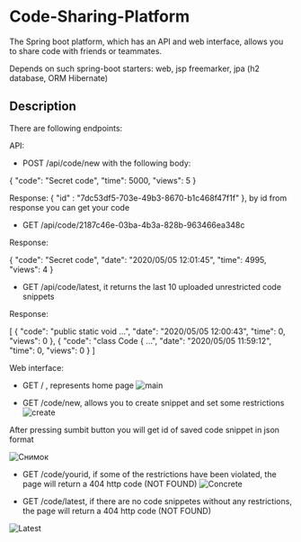 # Code-Sharing-Platform
The Spring boot platform, which has an API and web interface, allows you to share code with friends or teammates.

Depends on such spring-boot starters: web, jsp freemarker, jpa (h2 database, ORM Hibernate)

## Description

There are following endpoints:

API: 
- POST /api/code/new with the following body:

{
    "code": "Secret code",
    "time": 5000,
    "views": 5
}

Response: { "id" : "7dc53df5-703e-49b3-8670-b1c468f47f1f" }, by id from response you can get your code

- GET /api/code/2187c46e-03ba-4b3a-828b-963466ea348c 

Response:

{
    "code": "Secret code",
    "date": "2020/05/05 12:01:45",
    "time": 4995,
    "views": 4
}

- GET /api/code/latest, it returns the last 10 uploaded unrestricted code snippets

Response:

[
    {
        "code": "public static void ...",
        "date": "2020/05/05 12:00:43",
        "time": 0,
        "views": 0
    },
    {
        "code": "class Code { ...",
        "date": "2020/05/05 11:59:12",
        "time": 0,
        "views": 0
    }
]

Web interface: 

- GET / , represents home page
    ![main](https://user-images.githubusercontent.com/71446610/183884992-638ce9e7-d1af-4d6a-bb7f-131f18f128df.PNG)

- GET /code/new, allows you to create snippet and set some restrictions
![create](https://user-images.githubusercontent.com/71446610/183885211-327b2d1a-a080-4fee-b116-3777c1e522ba.PNG)

After pressing sumbit button you will get id of saved code snippet in json format

![Снимок](https://user-images.githubusercontent.com/71446610/183885434-d352d99b-9fe8-40ef-96c8-4eb6bc7a65c2.PNG)

- GET /code/yourid, if some of the restrictions have been violated, the page will return a 404 http code (NOT FOUND)
![Concrete](https://user-images.githubusercontent.com/71446610/183885781-dd633177-3559-4986-9a6d-0558ac459076.PNG)

- GET /code/latest, if there are no code snippetes without any restrictions, the page will return a 404 http code (NOT FOUND)

![Latest](https://user-images.githubusercontent.com/71446610/183886235-5a51df94-1d65-404d-a612-49762bceebee.PNG)




